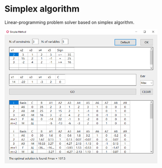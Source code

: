 # Simplex algorithm
Linear-programming problem solver based on simplex algorithm.

![Alt text](/screenshot.png?raw=true "Screenshot")

